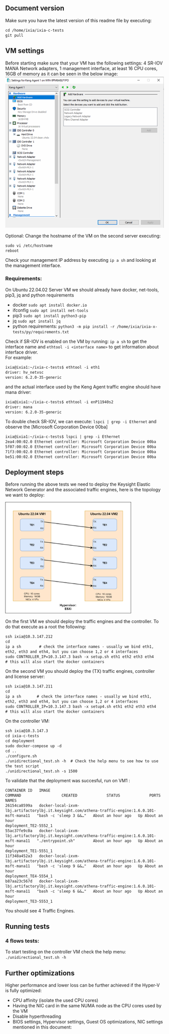 ## Document version  
Make sure you have the latest version of this readme file by executing:
```
cd /home/ixia/ixia-c-tests
git pull
```

## VM settings
Before starting make sure that your VM has the following settings: 4 SR-IOV MANA Network adapters, 1 management interface, at least 16 CPU cores, 16GB of memory as it can be seen in the below image:    
![Topology](/configs/Keng-Agent%20VM%20settings.png "")    
    
Optional: Change the hostname of the VM on the second server executing:
```
sudo vi /etc/hostname
reboot
```

Check your management IP address by executing `ip a sh` and looking at the management interface.

### Requirements: 
On Ubuntu 22.04.02 Server VM we should already have docker, net-tools, pip3, jq and python requirements
- docker `sudo apt install docker.io`  
- ifconfig `sudo apt install net-tools`  
- pip3   `sudo apt install python3-pip`    
- jq     `sudo apt install jq`
- python requirements: `python3 -m pip install -r /home/ixia/ixia-x-tests/py/requirements.txt`

Check if SR-IOV is enabled on the VM by running: `ip a sh` to get the interface name and `ethtool -i <interface name>` to get information about interface driver.     
For example:    
```
ixia@ixia1:~/ixia-c-tests$ ethtool -i eth1
driver: hv_netvsc
version: 6.2.0-35-generic 
```
and the actual interface used by the Keng Agent traffic engine should have mana driver:
```
ixia@ixia1:~/ixia-c-tests$ ethtool -i enP11940s2
driver: mana
version: 6.2.0-35-generic
```
To double check SR-IOV, we can execute:
`lspci | grep -i Ethernet` and observe the [Microsoft Corporation Device 00ba] 
```
ixia@ixia1:~/ixia-c-tests$ lspci | grep -i Ethernet
2ea4:00:02.0 Ethernet controller: Microsoft Corporation Device 00ba
5f07:00:02.0 Ethernet controller: Microsoft Corporation Device 00ba
71f3:00:02.0 Ethernet controller: Microsoft Corporation Device 00ba
be51:00:02.0 Ethernet controller: Microsoft Corporation Device 00ba
```

## Deployment steps     
Before running the above tests we need to deploy the Keysight Elastic Network Generator and the associated traffic engines, here is the topology we want to deploy:

<img src="https://github.com/dosarudaniel/ixia-c-tests/blob/main/configs/Hyper-V%20topology.png" width="400">

On the first VM we should deploy the traffic engines and the controller. To do that execute as a root the following:
```
ssh ixia@10.3.147.212
cd
ip a sh        # check the interface names - usually we bind eth1, eth2, eth3 and eth4, but you can choose 1,2 or 4 interfaces
sudo CONTROLLER_IP=10.3.147.3 bash -x setup.sh eth1 eth2 eth3 eth4        # this will also start the docker containers
```

On the second VM you should deploy the (TX) traffic engines, controller and license server:
```
ssh ixia@10.3.147.211
cd
ip a sh       # check the interface names - usually we bind eth1, eth2, eth3 and eth4, but you can choose 1,2 or 4 interfaces
sudo CONTROLLER_IP=10.3.147.3 bash -x setup4.sh eth1 eth2 eth3 eth4        # this will also start the docker containers
```

On the controller VM:
```
ssh ixia@10.3.147.3
cd ixia-c-tests
cd deployment 
sudo docker-compose up -d 
cd ..
./configure.sh
./unidirectional_test.sh -h  # Check the help menu to see how to use the test script
./unidirectional_test.sh -s 1500
```

To validate that the deployment was succesful, run on VM1 :
```
CONTAINER ID   IMAGE                                                                                              COMMAND                  CREATED             STATUS             PORTS                                                                                  NAMES
26154ca8599a   docker-local-ixvm-lbj.artifactorylbj.it.keysight.com/athena-traffic-engine:1.6.0.101-msft-mana11   "bash -c 'sleep 3 &&…"   About an hour ago   Up About an hour                                                                                          deployment_TE2-5552_1
55ac37fe9c0a   docker-local-ixvm-lbj.artifactorylbj.it.keysight.com/athena-traffic-engine:1.6.0.101-msft-mana11   "./entrypoint.sh"        About an hour ago   Up About an hour                                                                                          deployment_TE1-5551_1
11f348a452a3   docker-local-ixvm-lbj.artifactorylbj.it.keysight.com/athena-traffic-engine:1.6.0.101-msft-mana11   "bash -c 'sleep 9 &&…"   About an hour ago   Up About an hour                                                                                          deployment_TE4-5554_1
b87aa23c567d   docker-local-ixvm-lbj.artifactorylbj.it.keysight.com/athena-traffic-engine:1.6.0.101-msft-mana11   "bash -c 'sleep 6 &&…"   About an hour ago   Up About an hour                                                                                          deployment_TE3-5553_1
```
You should see 4 Traffic Engines.

## Running tests

### 4 flows tests:
To start testing on the controller VM check the help menu:
`./unidirectional_test.sh -h` 


## Further optimizations
Higher performance and lower loss can be further achieved if the Hyper-V is fully optimized:
- CPU affinity (isolate the used CPU cores)
- Having the NIC card in the same NUMA node as the CPU cores used by the VM
- Disable hyperthreading
- BIOS settings, Hypervisor settings, Guest OS optimizations, NIC settings mentioned in this document:



